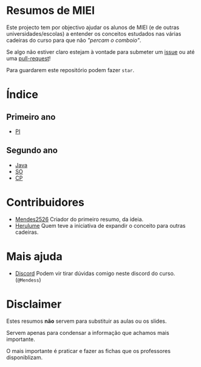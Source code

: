 # Resumos de MIEI
Este projecto tem por objectivo ajudar os alunos de MIEI (e de outras universidades/escolas) a entender os conceitos
 estudados nas várias cadeiras do curso para que não *"percam o comboio"*.

Se algo não estiver claro estejam à vontade para submeter um [issue](https://github.com/Mendess2526/ResumosMIEI/issues)
 ou até uma [pull-request](https://github.com/Mendess2526/ResumosMIEI/pulls)!

Para guardarem este repositório podem fazer `star`.

# Índice
## Primeiro ano
 * [PI](PI-C/README.md)

## Segundo ano
  * [Java](POO-Java/README.md)
  * [SO](SO/README.md)
  * [CP](CP/README.md)
# Contribuidores

 * [Mendes2526](https://github.com/Mendess2526)
    Criador do primeiro resumo, da ideia.
 * [Herulume](https://github.com/herulume)
    Quem teve a iniciativa de expandir o conceito para outras cadeiras.

# Mais ajuda
 * [Discord](https://discord.gg/Pqbzrcv)
    Podem vir tirar dúvidas comigo neste discord do curso. (`@Mendess`)

# Disclaimer

Estes resumos **não** servem para substituir as aulas ou os slides.

Servem apenas para condensar a informação que achamos mais importante.

O mais importante é praticar e fazer as fichas que os professores disponiblizam.
